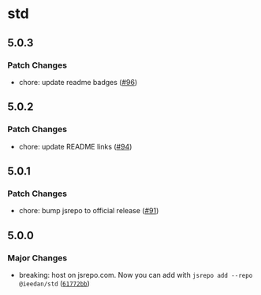# std

## 5.0.3
### Patch Changes


- chore: update readme badges ([#96](https://github.com/ieedan/std/pull/96))

## 5.0.2
### Patch Changes


- chore: update README links ([#94](https://github.com/ieedan/std/pull/94))

## 5.0.1
### Patch Changes


- chore: bump jsrepo to official release ([#91](https://github.com/ieedan/std/pull/91))

## 5.0.0
### Major Changes


- breaking: host on jsrepo.com. Now you can add with `jsrepo add --repo @ieedan/std` ([`61772bb`](https://github.com/ieedan/std/commit/61772bb04bd6817fe84460be8973d78d98c6e3d6))
